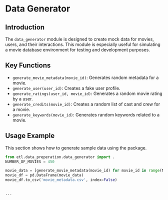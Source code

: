 # Data Generator

## Introduction
The `data_generator` module is designed to create mock data for movies, users, and their interactions. This module is especially useful for simulating a movie database environment for testing and development purposes.

## Key Functions
- `generate_movie_metadata(movie_id)`: Generates random metadata for a movie.
- `generate_user(user_id)`: Creates a fake user profile.
- `generate_ratings(user_id, movie_id)`: Generates a random movie rating by a user.
- `generate_credits(movie_id)`: Creates a random list of cast and crew for a movie.
- `generate_keywords(movie_id)`: Generates random keywords related to a movie.

## Usage Example

This section shows how to generate sample data using the package.
```python
from etl.data_preperation.data_generator import .
NUMBER_OF_MOVIES = 450

movie_data = [generate_movie_metadata(movie_id) for movie_id in range(NUMBER_OF_MOVIES)]
movie_df = pd.DataFrame(movie_data)
movie_df.to_csv('movie_metadata.csv', index=False)


...
